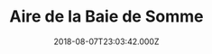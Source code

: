 ---
date: 2018-08-07T23:03:42.000Z
title: Aire de la Baie de Somme
latitude: 50.16774279477733
longitude: 1.7547994395395308
url: http://www.baiedesomme.fr/fr/aire-autoroutiere-de-la-baie-de-somme
category: checkin
---